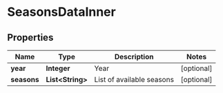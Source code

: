 

# SeasonsDataInner


## Properties

| Name | Type | Description | Notes |
|------------ | ------------- | ------------- | -------------|
|**year** | **Integer** | Year |  [optional] |
|**seasons** | **List&lt;String&gt;** | List of available seasons |  [optional] |



